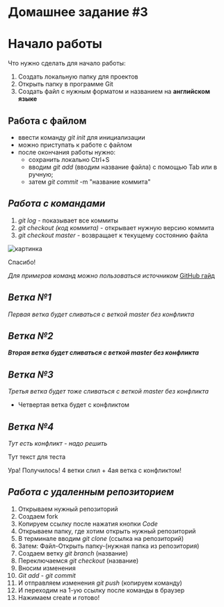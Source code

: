 # Домашнее задание #3

# **Начало работы**

Что нужно сделать для начало работы:

1. Создать локальную папку для проектов
2. Открыть папку в программе Git
3. Создать файл с нужным форматом и названием на **английском языке**

## **Работа с файлом**

* ввести команду *git init* для инициализации
* можно приступать к работе с файлом
* после окончания работы нужно:
   * сохранить локально Ctrl+S
   * вводим *git add* (вводим название файла) с помощью Tab или в ручную;
   * затем *git commit* -m "название коммита"

## ***Работа с командами***

1. *git log* - показывает все коммиты
2. *git checkout (код коммита)* - открывает нужную версию коммита
3. *git checkout master* - возвращает к текущему состоянию файла

![картинка](https://answit.com/wp-content/uploads/2017/01/full-hd.jpg)

Спасибо!

*Для примеров команд можно пользоваться источником* [GitHub гайд](https://github.com/mattcone/markdown-guide/blob/master/_basic-syntax/links.md)

## ***Ветка №1***

*Первая ветка будет сливаться с веткой master без конфликта*

## ***Ветка №2***

__*Вторая ветка будет сливаться с веткой master без конфликта*__

## ***Ветка №3***

*Третья ветка будет тоже сливаться с веткой master без конфликта*
* Четвертая ветка будет с конфликтом

## ***Ветка №4***

*Тут есть конфликт - надо решить*

Тут текст для теста

Ура! Получилось! 4 ветки слил + 4ая ветка с конфликтом!

## ___**Работа с удаленным репозиторием**___

1. Открываем нужный репозиторий
2. Создаем fork
3. Копируем ссылку после нажатия кнопки *Code*
4. Открываем папку, где хотим открыть нужный репозиторий
5. В терминале вводим *git clone* (ссылка на репозиторий)
6. Затем: Файл-Открыть папку-(нужная папка из репозитория)
7. Создаем ветку *git branch* (название)
8. Переключаемся *git checkout* (название)
9. Вносим изменения
10. *Git add* - *git commit*
11. И отправляем изменения *git push* (копируем команду)
12. И переходим на 1-ую ссылку после команды в браузер
13. Нажимаем create и готово! 